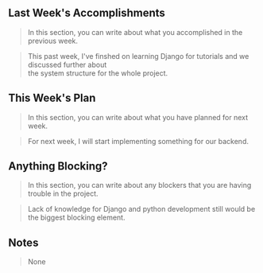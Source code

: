 ## Last Week's Accomplishments

> In this section, you can write about what you accomplished in the previous week.

> This past week, I've finshed on learning Django for tutorials and we discussed further about \
> the system structure for the whole project.

## This Week's Plan

> In this section, you can write about what you have planned for next week.

> For next week, I will start implementing something for our backend.

## Anything Blocking?

> In this section, you can write about any blockers that you are having trouble in the project.

> Lack of knowledge for Django and python development still would be the biggest blocking element.

## Notes

> None
